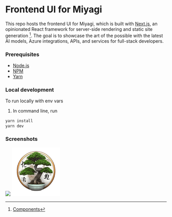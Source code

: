 # Frontend UI for Miyagi
This repo hosts the frontend UI for Miyagi, which is built with [Next.js](https://nextjs.org/), an opinionated React framework for server-side rendering and static site generation [^fn].
The goal is to showcase the art of the possible with the latest AI models, Azure integrations, APIs, and services for full-stack developers.

### Prerequisites

- [Node.js](https://nodejs.org/)
- [NPM](https://npm.org)
- [Yarn](https://yarnpkg.com)

### Local development
To run locally with env vars

1.  In command line, run
```shell
yarn install
yarn dev
```
### Screenshots
<img src="../../../assets/images/wip-ui.png" />


<img src="public/images/readme/1.png" width=30% height=30% />

[^fn]: [Components](https://mui.com/material-ui/getting-started/overview/)
